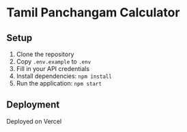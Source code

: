 # Tamil Panchangam Calculator

## Setup
1. Clone the repository
2. Copy `.env.example` to `.env`
3. Fill in your API credentials
4. Install dependencies: `npm install`
5. Run the application: `npm start`

## Deployment
Deployed on Vercel